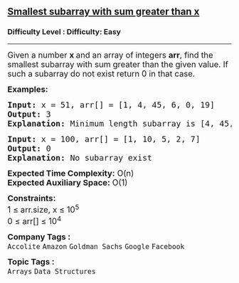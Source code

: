 <h2><a href="https://www.geeksforgeeks.org/problems/smallest-subarray-with-sum-greater-than-x5651/1?page=3&category=Arrays,Strings&difficulty=Easy&sortBy=submissions">Smallest subarray with sum greater than x</a></h2><h3>Difficulty Level : Difficulty: Easy</h3><hr><div class="problems_problem_content__Xm_eO"><p><span style="font-size: 18px;">Given&nbsp;</span><span style="font-size: 18px;">a number&nbsp;</span><strong style="font-size: 18px;">x </strong><span style="font-size: 18px;">and&nbsp;an array of integers </span><strong style="font-size: 18px;">arr</strong><span style="font-size: 18px;">, find the smallest subarray with sum greater than the given value. If such a subarray do not exist return 0 in that case.</span></p>
<p><span style="font-size: 18px;"><strong>Examples:</strong></span></p>
<pre><span style="font-size: 18px;"><strong>Input: </strong>x = 51, arr[] = [1, 4, 45, 6, 0, 19]
<strong>Output:</strong> 3
<strong>Explanation: </strong>Minimum length subarray is [4, 45, 6]</span></pre>
<pre><span style="font-size: 18px;"><strong>Input: </strong>x = 100, arr[] = [1, 10, 5, 2, 7]
<strong>Output:</strong> 0
<strong>Explanation: </strong>No subarray exist</span></pre>
<p><span style="font-size: 18px;"><strong>Expected Time Complexity:</strong> O(n)<br><strong>Expected Auxiliary Space:</strong> O(1)</span></p>
<p><span style="font-size: 18px;"><strong>Constraints:</strong><br>1 ≤ arr.size, x ≤ 10<sup>5</sup><br>0 ≤ arr[] ≤ 10<sup>4</sup></span></p></div><p><span style=font-size:18px><strong>Company Tags : </strong><br><code>Accolite</code>&nbsp;<code>Amazon</code>&nbsp;<code>Goldman Sachs</code>&nbsp;<code>Google</code>&nbsp;<code>Facebook</code>&nbsp;<br><p><span style=font-size:18px><strong>Topic Tags : </strong><br><code>Arrays</code>&nbsp;<code>Data Structures</code>&nbsp;